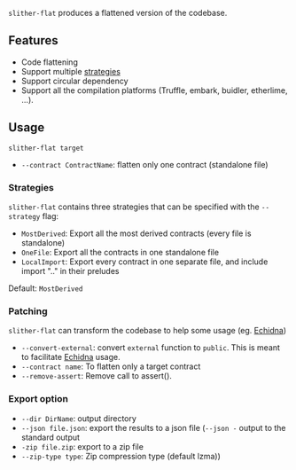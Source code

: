 `slither-flat` produces a flattened version of the codebase.

## Features
- Code flattening
- Support multiple [strategies](#strategies)
- Support circular dependency
- Support all the compilation platforms (Truffle, embark, buidler, etherlime, ...).

## Usage
`slither-flat target`

- `--contract ContractName`: flatten only one contract (standalone file)
### Strategies
`slither-flat` contains three strategies that can be specified with the `--strategy` flag:
- `MostDerived`: Export all the most derived contracts (every file is standalone)
- `OneFile`: Export all the contracts in one standalone file
- `LocalImport`: Export every contract in one separate file, and include import ".." in their preludes

Default: `MostDerived`

### Patching
`slither-flat` can transform the codebase to help some usage (eg. [Echidna](https://github.com/crytic/echidna))
- `--convert-external`: convert `external` function to `public`. This is meant to facilitate [Echidna](https://github.com/crytic/echidna) usage.
- `--contract name`:  To flatten only a target contract
- `--remove-assert`: Remove call to assert().

### Export option
- `--dir DirName`: output directory
- `--json file.json`: export the results to a json file (`--json -` output to the standard output
- `-zip file.zip`: export to a zip file 
- `--zip-type type`: Zip compression type (default lzma))


